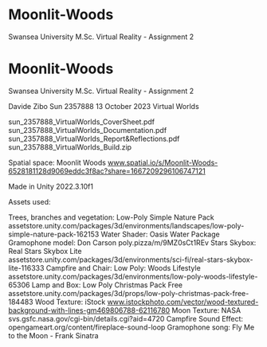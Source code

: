# Moonlit-Woods
Swansea University M.Sc. Virtual Reality - Assignment 2

# Moonlit-Woods
Swansea University M.Sc. Virtual Reality - Assignment 2

Davide Zibo Sun
2357888
13 October 2023
Virtual Worlds

sun_2357888_VirtualWorlds_CoverSheet.pdf
sun_2357888_VirtualWorlds_Documentation.pdf
sun_2357888_VirtualWorlds_Report&Reflections.pdf
sun_2357888_VirtualWorlds_Build.zip

Spatial space: Moonlit Woods
www.spatial.io/s/Moonlit-Woods-6528181128d9069eddc3f8ac?share=1667209296106747121

Made in Unity 2022.3.10f1

Assets used:

Trees, branches and vegetation: Low-Poly Simple Nature Pack
assetstore.unity.com/packages/3d/environments/landscapes/low-poly-simple-nature-pack-162153
Water Shader: Oasis Water Package
Gramophone model: Don Carson
poly.pizza/m/9MZ0sCt1REv
Stars Skybox: Real Stars Skybox Lite
assetstore.unity.com/packages/3d/environments/sci-fi/real-stars-skybox-lite-116333
Campfire and Chair: Low Poly: Woods Lifestyle
assetstore.unity.com/packages/3d/environments/low-poly-woods-lifestyle-65306
Lamp and Box: Low Poly Christmas Pack Free
assetstore.unity.com/packages/3d/props/low-poly-christmas-pack-free-184483
Wood Texture: iStock
www.istockphoto.com/vector/wood-textured-background-with-lines-gm469806788-62116780
Moon Texture: NASA
svs.gsfc.nasa.gov/cgi-bin/details.cgi?aid=4720
Campfire Sound Effect: opengameart.org/content/fireplace-sound-loop
Gramophone song: Fly Me to the Moon - Frank Sinatra
